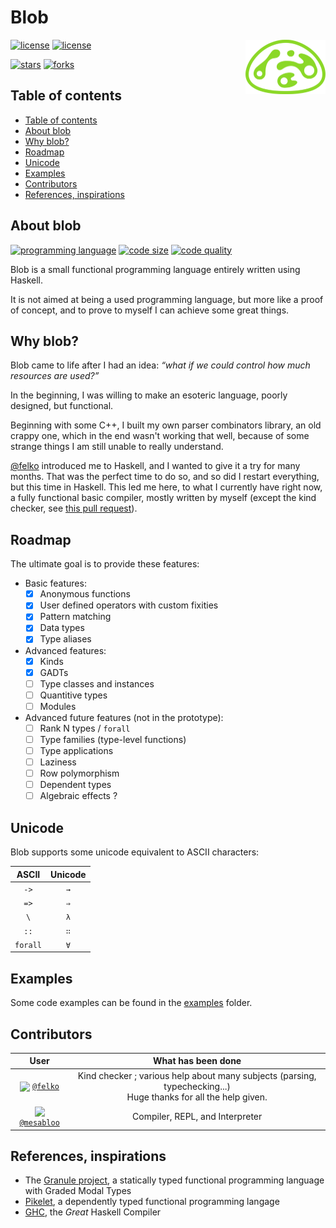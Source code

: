 # Blob

<img src="./assets/icon.png" alt="Blob icon" align=right width=128px />

[![license](https://img.shields.io/cran/l/blob?style=for-the-badge)](./COPYING)    [![license](https://img.shields.io/github/license/garameki/BSD3?style=for-the-badge)](./COPYING)

[![stars](https://img.shields.io/github/stars/mesabloo/blob?color=%23fdaa33&style=for-the-badge)](https://github.com/mesabloo/blob/stargazers)    [![forks](https://img.shields.io/github/forks/mesabloo/blob?color=%23654321&label=Forks&style=for-the-badge)](https://github.com/mesabloo/blob/network/members)

## <a name='Tableofcontents'></a>Table of contents

<!-- Automatically generated table of contents -->
*  [Table of contents](#Tableofcontents)
*  [About blob](#Aboutblob)
*  [Why blob?](#Whyblob)
*  [Roadmap](#Roadmap)
*  [Unicode](#Unicode)
*  [Examples](#Examples)
*  [Contributors](#Contributors)
*  [References, inspirations](#Referencesinspirations)

## <a name='Aboutblob'></a>About blob

[![programming language](https://img.shields.io/github/languages/top/mesabloo/blob?color=%20%235e5086&style=for-the-badge)](https://github.com/Mesabloo/blob/search?l=haskell)    [![code size](https://img.shields.io/github/languages/code-size/mesabloo/blob?color=%23123456&style=for-the-badge)]()    [![code quality](https://img.shields.io/codacy/grade/b59f597dc40340f9bd0bea33d1ada69a/master?style=for-the-badge)]()

Blob is a small functional programming language entirely written using Haskell.

It is not aimed at being a used programming language, but more like a proof of concept, and to prove to myself I can achieve some great things.

## <a name='Whyblob'></a>Why blob?

Blob came to life after I had an idea: *“what if we could control how much resources are used?”*

In the beginning, I was willing to make an esoteric language, poorly designed, but functional.

Beginning with some C++, I built my own parser combinators library, an old crappy one, which in the end wasn't working that well, because of some strange things I am still unable to really understand.

[@felko](https://github.com/felko) introduced me to Haskell, and I wanted to give it a try for many months. That was the perfect time to do so, and so did I restart everything, but this time in Haskell. This led me here, to what I currently have right now, a fully functional basic compiler, mostly written by myself (except the kind checker, see [this pull request](https://github.com/Mesabloo/blob/pull/1)).

## <a name='Roadmap'></a>Roadmap

The ultimate goal is to provide these features:
- Basic features:
  - [x] Anonymous functions
  - [x] User defined operators with custom fixities
  - [x] Pattern matching
  - [x] Data types
  - [x] Type aliases
- Advanced features:
  - [x] Kinds
  - [x] GADTs
  - [ ] Type classes and instances
  - [ ] Quantitive types
  - [ ] Modules
- Advanced future features (not in the prototype):
  - [ ] Rank N types / `forall`
  - [ ] Type families (type-level functions)
  - [ ] Type applications
  - [ ] Laziness
  - [ ] Row polymorphism
  - [ ] Dependent types
  - [ ] Algebraic effects ?

## <a name='Unicode'></a>Unicode

Blob supports some unicode equivalent to ASCII characters:

| ASCII | Unicode |
|:-----:|:-------:|
| `->`  |   `→`   |
| `=>`  |   `⇒`   |
| `\`   |   `λ`   |
| `::`  |   `∷`   |
|`forall`|  `∀`   |

## <a name='Examples'></a>Examples

Some code examples can be found in the [examples](./examples) folder.

## <a name='Contributors'></a>Contributors

| User                               | What has been done                      |
|:------------------------------------------------:|:---------------------------------:|
| <img src="https://avatars.githubusercontent.com/felko" height=30px align=center> [`@felko`](https://github.com/felko) | Kind checker ; various help about many subjects (parsing, typechecking...)<br>Huge thanks for all the help given. |
| <img src="https://avatars.githubusercontent.com/mesabloo" height=30px align=center> [`@mesabloo`](https://github.com/mesabloo) | Compiler, REPL, and Interpreter |

## <a name='Referencesinspirations'></a>References, inspirations

* The [Granule project](https://github.com/granule-project/granule), a statically typed functional programming language with Graded Modal Types
* [Pikelet](https://github.com/pikelet-lang/pikelet), a dependently typed functional programming langage
* [GHC](https://github.com/ghc/ghc), the *Great* Haskell Compiler